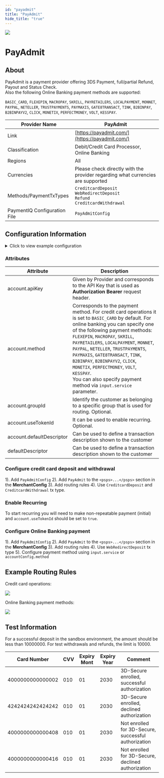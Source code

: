 ```yaml
---
id: "payadmit"
title: "PayAdmit"
hide_title: "true"
---
```


![](/img/providers/logos/payadmit.png)

# PayAdmit

## About
PayAdmit is a payment provider offering 3DS Payment, full/partial Refund, Payout and Status Check.<br/>
Also the following Online Banking payment methods are supported:<br/>

`BASIC_CARD`, `FLEXEPIN`, `MACROPAY`, `SKRILL`, `PAYRETAILERS`, `LOCALPAYMENT`, `MONNET`, `PAYPAL`, `NETELLER`, `TRUSTPAYMENTS`, `PAYMAXIS`, `GATE8TRANSACT`, `TINK`, `B2BINPAY`, `B2BINPAYV2`, `CLICK`, `MONETIX`, `PERFECTMONEY`, `VOLT`, `KESSPAY`.

| Provider Name                | PayAdmit                                                                                   |
|------------------------------|--------------------------------------------------------------------------------------------|
| Link                         | [https://payadmit.com/](https://payadmit.com/)                                             |
| Classification               | Debit/Credit Card Processor, Online Banking                                                |
| Regions                      | All                                                                                        |
| Currencies                   | Please check directly with the provider regarding what currencies are supported            |
| Methods/PaymentTxTypes       | `CreditcardDeposit` <br/> `WebRedirectDeposit` <br/> `Refund` <br/> `CreditcardWithdrawal` |
| PaymentIQ Configuration File | `PayAdmitConfig`                                                                           |

## Configuration Information

<details>
<summary>Click to view example configuration</summary>
<br/>

```xml
<com.devcode.paymentiq.integration.payadmit.PayAdmitConfig>
  <enabled>true</enabled>
  <useViqProxy>true</useViqProxy>
  <accounts>
    <entry>
      <string>DEFAULT</string>
      <account>
        <apiKey>??</apiKey>
        <method>??</method>
        <groupId>??</groupId>
        <useTokenId>false</useTokenId>
        <supportedCurrencies>USD|EUR|GBP|UAH</supportedCurrencies>
      </account>
    </entry>
  </accounts>
  <testMode>true</testMode>
  <container>window</container>
  <defaultDescriptor>Test Payment ${ptx.txRefId}</defaultDescriptor><!--Description of the transaction shown to the Customer-->
</com.devcode.paymentiq.integration.payadmit.PayAdmitConfig>
```

</details>

### Attributes

| Attribute                 | Description                                                                                                                                                                                                                                                                                                                                                                                                                                                                                  |
|---------------------------|----------------------------------------------------------------------------------------------------------------------------------------------------------------------------------------------------------------------------------------------------------------------------------------------------------------------------------------------------------------------------------------------------------------------------------------------------------------------------------------------|
| account.apiKey            | Given by Provider and corresponds to the API Key that is used as **Authorization Bearer** request header.                                                                                                                                                                                                                                                                                                                                                                                    |
| account.method            | Corresponds to the payment method. For credit card operations it is set to `BASIC_CARD` by default. For online banking you can specify one of the following payment methods: `FLEXEPIN`, `MACROPAY`, `SKRILL`, `PAYRETAILERS`, `LOCALPAYMENT`, `MONNET`, `PAYPAL`, `NETELLER`, `TRUSTPAYMENTS`, `PAYMAXIS`, `GATE8TRANSACT`, `TINK`, `B2BINPAY`, `B2BINPAYV2`, `CLICK`, `MONETIX`, `PERFECTMONEY`, `VOLT`, `KESSPAY`.<br/>You can also specify payment method via `input.service` parameter. |
| account.groupId           | Identify the customer as belonging to a specific group that is used for routing. Optional.                                                                                                                                                                                                                                                                                                                                                                                                   |
| account.useTokenId        | It can be used to enable recurring. Optional.                                                                                                                                                                                                                                                                                                                                                                                                                                                |
| account.defaultDescriptor | Can be used to define a transaction description shown to the customer                                                                                                                                                                                                                                                                                                                                                                                                                        |
| defaultDescriptor         | Can be used to define a transaction description shown to the customer                                                                                                                                                                                                                                                                                                                                                                                                                        |

### Configure credit card deposit and withdrawal

1). Add `PayAdmitConfig`
2). Add `PayAdmit` to the `<psps>...</psps>` section in the **MerchantConfig**
3). Add routing rules
4). Use `CreditcardDeposit` and `CreditcardWithdrawal` tx type.

### Enable Recurring

To start recurring you will need to make non-repeatable payment (initial) and `account.useTokenId` should be set to `true`.

### Configure Online Banking payment

1). Add `PayAdmitConfig`
2). Add `PayAdmit` to the `<psps>...</psps>` section in the **MerchantConfig**
3). Add routing rules
4). Use `WebRedirectDeposit` tx type
5). Configure payment method using `input.service` or `accountConfig.method`

## Example Routing Rules

Credit card operations:

![](/img/providers/routing/payadmit_cards.png)

Online Banking payment methods:

![](/img/providers/routing/payadmit_ob.png)

## Test Information

For a successful deposit in the sandbox environment, the amount should be less than 10000000. For test withdrawals and refunds, the limit is 10000.

| Card Number      | CVV | Expiry Mont | Expiry Year | Comment                                              |
|------------------|-----|-------------|-------------|------------------------------------------------------|
| 4000000000000002 | 010 | 01          | 2030        | 3D-Secure enrolled, successful authorization         |
| 4242424242424242 | 010 | 01          | 2030        | 3D-Secure enrolled, declined authorization           |
| 4000000000000408 | 010 | 01          | 2030        | Not enrolled for 3D-Secure, successful authorization |
| 4000000000000416 | 010 | 01          | 2030        | Not enrolled for 3D-Secure, declined authorization   |
